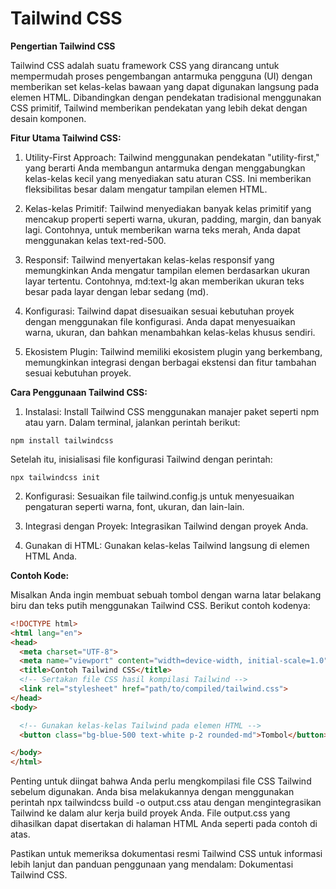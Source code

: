 # Tailwind CSS

**Pengertian Tailwind CSS**

Tailwind CSS adalah suatu framework CSS yang dirancang untuk mempermudah proses pengembangan antarmuka pengguna (UI) dengan memberikan set kelas-kelas bawaan yang dapat digunakan langsung pada elemen HTML. Dibandingkan dengan pendekatan tradisional menggunakan CSS primitif, Tailwind memberikan pendekatan yang lebih dekat dengan desain komponen.

**Fitur Utama Tailwind CSS:**

1. Utility-First Approach:
Tailwind menggunakan pendekatan "utility-first," yang berarti Anda membangun antarmuka dengan menggabungkan kelas-kelas kecil yang menyediakan satu aturan CSS. Ini memberikan fleksibilitas besar dalam mengatur tampilan elemen HTML.

2. Kelas-kelas Primitif:
Tailwind menyediakan banyak kelas primitif yang mencakup properti seperti warna, ukuran, padding, margin, dan banyak lagi. Contohnya, untuk memberikan warna teks merah, Anda dapat menggunakan kelas text-red-500.

3. Responsif:
Tailwind menyertakan kelas-kelas responsif yang memungkinkan Anda mengatur tampilan elemen berdasarkan ukuran layar tertentu. Contohnya, md:text-lg akan memberikan ukuran teks besar pada layar dengan lebar sedang (md).

4. Konfigurasi:
Tailwind dapat disesuaikan sesuai kebutuhan proyek dengan menggunakan file konfigurasi. Anda dapat menyesuaikan warna, ukuran, dan bahkan menambahkan kelas-kelas khusus sendiri.

5. Ekosistem Plugin:
Tailwind memiliki ekosistem plugin yang berkembang, memungkinkan integrasi dengan berbagai ekstensi dan fitur tambahan sesuai kebutuhan proyek.

**Cara Penggunaan Tailwind CSS:**

1. Instalasi:
Install Tailwind CSS menggunakan manajer paket seperti npm atau yarn. Dalam terminal, jalankan perintah berikut:
````
npm install tailwindcss
````
Setelah itu, inisialisasi file konfigurasi Tailwind dengan perintah:
````
npx tailwindcss init
````

2. Konfigurasi:
Sesuaikan file tailwind.config.js untuk menyesuaikan pengaturan seperti warna, font, ukuran, dan lain-lain.

3. Integrasi dengan Proyek:
Integrasikan Tailwind dengan proyek Anda.

4. Gunakan di HTML:
Gunakan kelas-kelas Tailwind langsung di elemen HTML Anda.

**Contoh Kode:**

Misalkan Anda ingin membuat sebuah tombol dengan warna latar belakang biru dan teks putih menggunakan Tailwind CSS. Berikut contoh kodenya:

````html
<!DOCTYPE html>
<html lang="en">
<head>
  <meta charset="UTF-8">
  <meta name="viewport" content="width=device-width, initial-scale=1.0">
  <title>Contoh Tailwind CSS</title>
  <!-- Sertakan file CSS hasil kompilasi Tailwind -->
  <link rel="stylesheet" href="path/to/compiled/tailwind.css">
</head>
<body>

  <!-- Gunakan kelas-kelas Tailwind pada elemen HTML -->
  <button class="bg-blue-500 text-white p-2 rounded-md">Tombol</button>

</body>
</html>
````
Penting untuk diingat bahwa Anda perlu mengkompilasi file CSS Tailwind sebelum digunakan. Anda bisa melakukannya dengan menggunakan perintah npx tailwindcss build -o output.css atau dengan mengintegrasikan Tailwind ke dalam alur kerja build proyek Anda. File output.css yang dihasilkan dapat disertakan di halaman HTML Anda seperti pada contoh di atas.

Pastikan untuk memeriksa dokumentasi resmi Tailwind CSS untuk informasi lebih lanjut dan panduan penggunaan yang mendalam: Dokumentasi Tailwind CSS.
